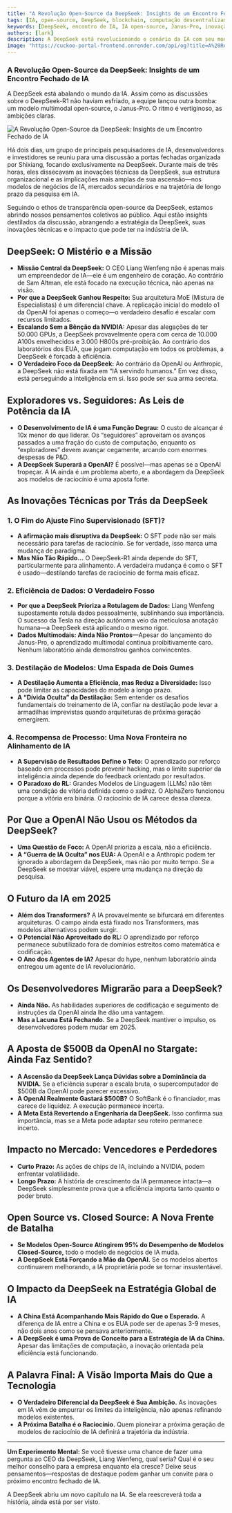 ```yaml
---
title: "A Revolução Open-Source da DeepSeek: Insights de um Encontro Fechado de IA"
tags: [IA, open-source, DeepSeek, blockchain, computação descentralizada]
keywords: [DeepSeek, encontro de IA, IA open-source, Janus-Pro, inovação em IA]
authors: [lark]
description: A DeepSeek está revolucionando o cenário da IA com seu modelo multimodal open-source, Janus-Pro. Este artigo explora insights de um recente encontro fechado de IA, examinando as inovações técnicas da DeepSeek, seu foco estratégico e o potencial impacto na indústria de IA.
image: "https://cuckoo-portal-frontend.onrender.com/api/og?title=A%20Revolu%C3%A7%C3%A3o%20Open-Source%20da%20DeepSeek:%20Insights%20de%20um%20Encontro%20Fechado%20de%20IA"
---
```


### **A Revolução Open-Source da DeepSeek: Insights de um Encontro Fechado de IA**

A DeepSeek está abalando o mundo da IA. Assim como as discussões sobre o DeepSeek-R1 não haviam esfriado, a equipe lançou outra bomba: um modelo multimodal open-source, o Janus-Pro. O ritmo é vertiginoso, as ambições claras.

![A Revolução Open-Source da DeepSeek: Insights de um Encontro Fechado de IA](https://cuckoo-portal-frontend.onrender.com/api/og?title=A%20Revolu%C3%A7%C3%A3o%20Open-Source%20da%20DeepSeek:%20Insights%20de%20um%20Encontro%20Fechado%20de%20IA)

Há dois dias, um grupo de principais pesquisadores de IA, desenvolvedores e investidores se reuniu para uma discussão a portas fechadas organizada por Shixiang, focando exclusivamente na DeepSeek. Durante mais de três horas, eles dissecavam as inovações técnicas da DeepSeek, sua estrutura organizacional e as implicações mais amplas de sua ascensão—nos modelos de negócios de IA, mercados secundários e na trajetória de longo prazo da pesquisa em IA.

Seguindo o ethos de transparência open-source da DeepSeek, estamos abrindo nossos pensamentos coletivos ao público. Aqui estão insights destilados da discussão, abrangendo a estratégia da DeepSeek, suas inovações técnicas e o impacto que pode ter na indústria de IA.

## **DeepSeek: O Mistério e a Missão**

- **Missão Central da DeepSeek:** O CEO Liang Wenfeng não é apenas mais um empreendedor de IA—ele é um engenheiro de coração. Ao contrário de Sam Altman, ele está focado na execução técnica, não apenas na visão.
- **Por que a DeepSeek Ganhou Respeito:** Sua arquitetura MoE (Mistura de Especialistas) é um diferencial chave. A replicação inicial do modelo o1 da OpenAI foi apenas o começo—o verdadeiro desafio é escalar com recursos limitados.
- **Escalando Sem a Bênção da NVIDIA:** Apesar das alegações de ter 50.000 GPUs, a DeepSeek provavelmente opera com cerca de 10.000 A100s envelhecidos e 3.000 H800s pré-proibição. Ao contrário dos laboratórios dos EUA, que jogam computação em todos os problemas, a DeepSeek é forçada à eficiência.
- **O Verdadeiro Foco da DeepSeek:** Ao contrário da OpenAI ou Anthropic, a DeepSeek não está fixada em “IA servindo humanos.” Em vez disso, está perseguindo a inteligência em si. Isso pode ser sua arma secreta.

## **Exploradores vs. Seguidores: As Leis de Potência da IA**

- **O Desenvolvimento de IA é uma Função Degrau:** O custo de alcançar é 10x menor do que liderar. Os “seguidores” aproveitam os avanços passados a uma fração do custo de computação, enquanto os “exploradores” devem avançar cegamente, arcando com enormes despesas de P&D.
- **A DeepSeek Superará a OpenAI?** É possível—mas apenas se a OpenAI tropeçar. A IA ainda é um problema aberto, e a abordagem da DeepSeek aos modelos de raciocínio é uma aposta forte.

## **As Inovações Técnicas por Trás da DeepSeek**

### **1. O Fim do Ajuste Fino Supervisionado (SFT)?**

- **A afirmação mais disruptiva da DeepSeek:** O SFT pode não ser mais necessário para tarefas de raciocínio. Se for verdade, isso marca uma mudança de paradigma.
- **Mas Não Tão Rápido…** O DeepSeek-R1 ainda depende do SFT, particularmente para alinhamento. A verdadeira mudança é como o SFT é usado—destilando tarefas de raciocínio de forma mais eficaz.

### **2. Eficiência de Dados: O Verdadeiro Fosso**

- **Por que a DeepSeek Prioriza a Rotulagem de Dados:** Liang Wenfeng supostamente rotula dados pessoalmente, sublinhando sua importância. O sucesso da Tesla na direção autônoma veio da meticulosa anotação humana—a DeepSeek está aplicando o mesmo rigor.
- **Dados Multimodais: Ainda Não Prontos**—Apesar do lançamento do Janus-Pro, o aprendizado multimodal continua proibitivamente caro. Nenhum laboratório ainda demonstrou ganhos convincentes.

### **3. Destilação de Modelos: Uma Espada de Dois Gumes**

- **A Destilação Aumenta a Eficiência, mas Reduz a Diversidade:** Isso pode limitar as capacidades do modelo a longo prazo.
- **A “Dívida Oculta” da Destilação:** Sem entender os desafios fundamentais do treinamento de IA, confiar na destilação pode levar a armadilhas imprevistas quando arquiteturas de próxima geração emergirem.

### **4. Recompensa de Processo: Uma Nova Fronteira no Alinhamento de IA**

- **A Supervisão de Resultados Define o Teto:** O aprendizado por reforço baseado em processos pode prevenir hacking, mas o limite superior da inteligência ainda depende do feedback orientado por resultados.
- **O Paradoxo do RL:** Grandes Modelos de Linguagem (LLMs) não têm uma condição de vitória definida como o xadrez. O AlphaZero funcionou porque a vitória era binária. O raciocínio de IA carece dessa clareza.

## **Por Que a OpenAI Não Usou os Métodos da DeepSeek?**

- **Uma Questão de Foco:** A OpenAI prioriza a escala, não a eficiência.
- **A “Guerra de IA Oculta” nos EUA:** A OpenAI e a Anthropic podem ter ignorado a abordagem da DeepSeek, mas não por muito tempo. Se a DeepSeek se mostrar viável, espere uma mudança na direção da pesquisa.

## **O Futuro da IA em 2025**

- **Além dos Transformers?** A IA provavelmente se bifurcará em diferentes arquiteturas. O campo ainda está fixado nos Transformers, mas modelos alternativos podem surgir.
- **O Potencial Não Aproveitado do RL:** O aprendizado por reforço permanece subutilizado fora de domínios estreitos como matemática e codificação.
- **O Ano dos Agentes de IA?** Apesar do hype, nenhum laboratório ainda entregou um agente de IA revolucionário.

## **Os Desenvolvedores Migrarão para a DeepSeek?**

- **Ainda Não.** As habilidades superiores de codificação e seguimento de instruções da OpenAI ainda lhe dão uma vantagem.
- **Mas a Lacuna Está Fechando.** Se a DeepSeek mantiver o impulso, os desenvolvedores podem mudar em 2025.

## **A Aposta de $500B da OpenAI no Stargate: Ainda Faz Sentido?**

- **A Ascensão da DeepSeek Lança Dúvidas sobre a Dominância da NVIDIA.** Se a eficiência superar a escala bruta, o supercomputador de $500B da OpenAI pode parecer excessivo.
- **A OpenAI Realmente Gastará $500B?** O SoftBank é o financiador, mas carece de liquidez. A execução permanece incerta.
- **A Meta Está Revertendo a Engenharia da DeepSeek.** Isso confirma sua importância, mas se a Meta pode adaptar seu roteiro permanece incerto.

## **Impacto no Mercado: Vencedores e Perdedores**

- **Curto Prazo:** As ações de chips de IA, incluindo a NVIDIA, podem enfrentar volatilidade.
- **Longo Prazo:** A história de crescimento da IA permanece intacta—a DeepSeek simplesmente prova que a eficiência importa tanto quanto o poder bruto.

## **Open Source vs. Closed Source: A Nova Frente de Batalha**

- **Se Modelos Open-Source Atingirem 95% do Desempenho de Modelos Closed-Source,** todo o modelo de negócios de IA muda.
- **A DeepSeek Está Forçando a Mão da OpenAI.** Se os modelos abertos continuarem melhorando, a IA proprietária pode se tornar insustentável.

## **O Impacto da DeepSeek na Estratégia Global de IA**

- **A China Está Acompanhando Mais Rápido do Que o Esperado.** A diferença de IA entre a China e os EUA pode ser de apenas 3-9 meses, não dois anos como se pensava anteriormente.
- **A DeepSeek é uma Prova de Conceito para a Estratégia de IA da China.** Apesar das limitações de computação, a inovação orientada pela eficiência está funcionando.

## **A Palavra Final: A Visão Importa Mais do Que a Tecnologia**

- **O Verdadeiro Diferencial da DeepSeek é Sua Ambição.** As inovações em IA vêm de empurrar os limites da inteligência, não apenas refinando modelos existentes.
- **A Próxima Batalha é o Raciocínio.** Quem pioneirar a próxima geração de modelos de raciocínio de IA definirá a trajetória da indústria.

------

**Um Experimento Mental:**
 Se você tivesse uma chance de fazer uma pergunta ao CEO da DeepSeek, Liang Wenfeng, qual seria? Qual é o seu melhor conselho para a empresa enquanto ela cresce? Deixe seus pensamentos—respostas de destaque podem ganhar um convite para o próximo encontro fechado de IA.

A DeepSeek abriu um novo capítulo na IA. Se ela reescreverá toda a história, ainda está por ser visto.